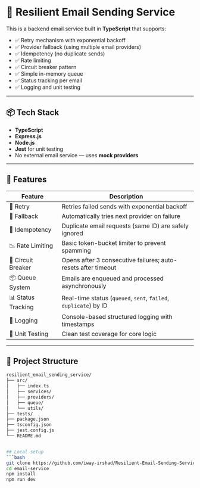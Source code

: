 # 📧 Resilient Email Sending Service

This is a backend email service built in **TypeScript** that supports:

- ✅ Retry mechanism with exponential backoff  
- ✅ Provider fallback (using multiple email providers)  
- ✅ Idempotency (no duplicate sends)  
- ✅ Rate limiting  
- ✅ Circuit breaker pattern  
- ✅ Simple in-memory queue  
- ✅ Status tracking per email  
- ✅ Logging and unit testing

---

## 📦 Tech Stack

- **TypeScript**
- **Express.js**
- **Node.js**
- **Jest** for unit testing
- No external email service — uses **mock providers**

---

## 🚀 Features

| Feature              | Description                                                                 |
|----------------------|-----------------------------------------------------------------------------|
| 🔁 Retry             | Retries failed sends with exponential backoff                              |
| 🔀 Fallback          | Automatically tries next provider on failure                               |
| 🧠 Idempotency       | Duplicate email requests (same ID) are safely ignored                      |
| 📉 Rate Limiting     | Basic token-bucket limiter to prevent spamming                             |
| 🚧 Circuit Breaker   | Opens after 3 consecutive failures; auto-resets after timeout              |
| 📦 Queue System      | Emails are enqueued and processed asynchronously                           |
| 📊 Status Tracking   | Real-time status (`queued`, `sent`, `failed`, `duplicate`) by ID           |
| 📄 Logging           | Console-based structured logging with timestamps                           |
| 🧪 Unit Testing      | Clean test coverage for core logic                                         |

---

## 📁 Project Structure

```bash
resilient_email_sending_service/
├── src/
│   ├── index.ts
│   ├── services/
│   ├── providers/
│   ├── queue/
│   └── utils/
├── tests/
├── package.json
├── tsconfig.json
├── jest.config.js
└── README.md


## Local setup
```bash
git clone https://github.com/iway-irshad/Resilient-Email-Sending-Service.git
cd email-service
npm install
npm run dev
